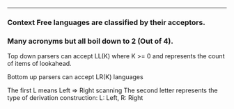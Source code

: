 
---

### Context Free languages are classified by their acceptors.

### Many acronyms but all boil down to 2 (Out of 4).

Top down parsers can accept LL(K) where K >= 0 and represents the count of items of lookahead.

Bottom up parsers  can accept LR(K)  languages

The first L means Left => Right scanning
The second letter represents the type of derivation construction: L: Left, R: Right
